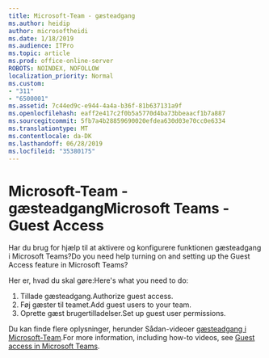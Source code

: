```yaml
---
title: Microsoft-Team - gæsteadgang
ms.author: heidip
author: microsoftheidi
ms.date: 1/18/2019
ms.audience: ITPro
ms.topic: article
ms.prod: office-online-server
ROBOTS: NOINDEX, NOFOLLOW
localization_priority: Normal
ms.custom:
- "311"
- "6500001"
ms.assetid: 7c44ed9c-e944-4a4a-b36f-81b637131a9f
ms.openlocfilehash: eaff2e417c2f0b5a5770d4ba73bbeaacf1b7a887
ms.sourcegitcommit: 5fb7a4b28859690020efdea630d03e70cc0e6334
ms.translationtype: MT
ms.contentlocale: da-DK
ms.lasthandoff: 06/28/2019
ms.locfileid: "35380175"
---
```

# <a name="microsoft-teams---guest-access"></a><span data-ttu-id="cab34-102">Microsoft-Team - gæsteadgang</span><span class="sxs-lookup"><span data-stu-id="cab34-102">Microsoft Teams - Guest Access</span></span>

<span data-ttu-id="cab34-103">Har du brug for hjælp til at aktivere og konfigurere funktionen gæsteadgang i Microsoft Teams?</span><span class="sxs-lookup"><span data-stu-id="cab34-103">Do you need help turning on and setting up the Guest Access feature in Microsoft Teams?</span></span>

<span data-ttu-id="cab34-104">Her er, hvad du skal gøre:</span><span class="sxs-lookup"><span data-stu-id="cab34-104">Here's what you need to do:</span></span>

1. <span data-ttu-id="cab34-105">Tillade gæsteadgang.</span><span class="sxs-lookup"><span data-stu-id="cab34-105">Authorize guest access.</span></span>
1. <span data-ttu-id="cab34-106">Føj gæster til teamet.</span><span class="sxs-lookup"><span data-stu-id="cab34-106">Add guest users to your team.</span></span>
1. <span data-ttu-id="cab34-107">Oprette gæst brugertilladelser.</span><span class="sxs-lookup"><span data-stu-id="cab34-107">Set up guest user permissions.</span></span>

<span data-ttu-id="cab34-108">Du kan finde flere oplysninger, herunder Sådan-videoer [gæsteadgang i Microsoft-Team](https://docs.microsoft.com/microsoftteams/guest-access).</span><span class="sxs-lookup"><span data-stu-id="cab34-108">For more information, including how-to videos, see [Guest access in Microsoft Teams](https://docs.microsoft.com/microsoftteams/guest-access).</span></span>
